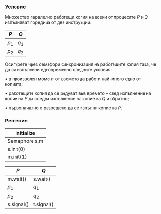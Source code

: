 ### Условие

Множество паралелно работещи копия на всеки от процесите $P$ и $Q$ изпълняват
поредица от две инструкции:

| $P$   | $Q$   |
|-------|-------|
| $p_1$ | $q_1$ |
| $p_2$ | $q_2$ |

Осигурете чрез семафори синхронизация на работещите копия така, че да са изпълнени едновременно следните условия:

• в произволен момент от времето да работи най-много едно от копията;

• работещите копия да се редуват във времето – след изпълнение на копие на $P$ да следва
изпълнение на копие на $Q$ и обратно;

• първоначално е разрешено да се изпълни копие на $P$.

### Решение


| Initialize  |
|-------------|
| Semaphore s,m |
| s.init(0)   |
| m.init(1)   |

| $P$        | $Q$       |
|------------|-----------|
| m.wait()   | s.wait()  |
| $p_1$      | $q_1$     |
| $p_2$      | $q_2$     |
| s.signal() | t.signal()|